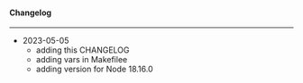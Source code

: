 #### Changelog #
*************************************

- 2023-05-05
    - adding this CHANGELOG
    - adding vars in Makefilee
    - adding version for Node 18.16.0
